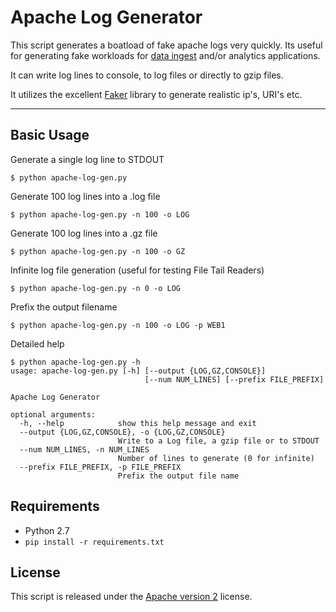 # Apache Log Generator

This script generates a boatload of fake apache logs very quickly. Its useful for generating fake workloads for [data ingest](http://github.com/streamsets/datacollector) and/or analytics applications.

It can write log lines to console, to log files or directly to gzip files.

It utilizes the excellent [Faker](https://github.com/joke2k/faker/) library to generate realistic ip's, URI's etc.

***

## Basic Usage

Generate a single log line to STDOUT
```
$ python apache-log-gen.py  
```

Generate 100 log lines into a .log file
```
$ python apache-log-gen.py -n 100 -o LOG 
```

Generate 100 log lines into a .gz file
```
$ python apache-log-gen.py -n 100 -o GZ 
```

Infinite log file generation (useful for testing File Tail Readers)
```
$ python apache-log-gen.py -n 0 -o LOG 
```

Prefix the output filename 
```
$ python apache-log-gen.py -n 100 -o LOG -p WEB1
```


Detailed help
```
$ python apache-log-gen.py -h
usage: apache-log-gen.py [-h] [--output {LOG,GZ,CONSOLE}]
                              [--num NUM_LINES] [--prefix FILE_PREFIX]

Apache Log Generator

optional arguments:
  -h, --help            show this help message and exit
  --output {LOG,GZ,CONSOLE}, -o {LOG,GZ,CONSOLE}
                        Write to a Log file, a gzip file or to STDOUT
  --num NUM_LINES, -n NUM_LINES
                        Number of lines to generate (0 for infinite)
  --prefix FILE_PREFIX, -p FILE_PREFIX
                        Prefix the output file name
```


## Requirements
* Python 2.7
* ```pip install -r requirements.txt```

## License
This script is released under the [Apache version 2](LICENSE) license.
